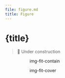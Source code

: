 ```yaml
---
file: figure.md
title: Figure
---
```


<script>
    import { base } from '$app/paths';
    import {Col, Grid, Figure} from '$lib'
</script>

# {title}

> 🚧 Under construction

<Grid stack>
    <Col col="4" sm="12">
        <Figure src="{base}/img/osx-el-capitan-2.jpg" alt="macOS Yosemite Wallpaper" contain />
    </Col>
    <Col col="4" sm="12">
        <Figure
            src="{base}/img/osx-yosemite.jpg"
            alt="macOS Yosemite Wallpaper"
            contain
        >img-fit-contain</Figure>
    </Col>
    <Col col="4" sm="12">
        <Figure
            src="{base}/img/osx-yosemite-2.jpg"
            alt="macOS Yosemite Wallpaper"
            cover
            >img-fit-cover</Figure>
    </Col>
</Grid>
